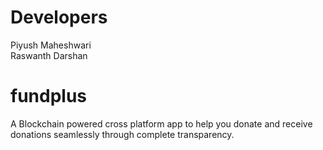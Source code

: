 
# Developers
Piyush Maheshwari  
Raswanth 
Darshan 



# fundplus
A Blockchain powered cross platform app to help you donate and receive donations seamlessly through complete transparency.
